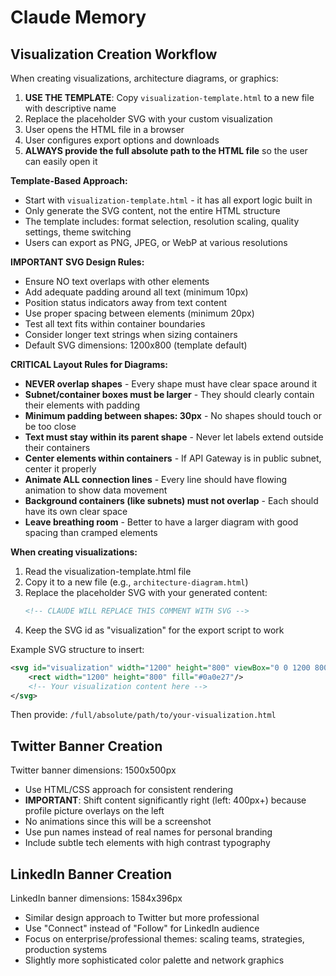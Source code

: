 # Claude Memory

## Visualization Creation Workflow

When creating visualizations, architecture diagrams, or graphics:

1. **USE THE TEMPLATE**: Copy `visualization-template.html` to a new file with descriptive name
2. Replace the placeholder SVG with your custom visualization
3. User opens the HTML file in a browser
4. User configures export options and downloads
5. **ALWAYS provide the full absolute path to the HTML file** so the user can easily open it

**Template-Based Approach:**
- Start with `visualization-template.html` - it has all export logic built in
- Only generate the SVG content, not the entire HTML structure
- The template includes: format selection, resolution scaling, quality settings, theme switching
- Users can export as PNG, JPEG, or WebP at various resolutions

**IMPORTANT SVG Design Rules:**
- Ensure NO text overlaps with other elements
- Add adequate padding around all text (minimum 10px)
- Position status indicators away from text content
- Use proper spacing between elements (minimum 20px)
- Test all text fits within container boundaries
- Consider longer text strings when sizing containers
- Default SVG dimensions: 1200x800 (template default)

**CRITICAL Layout Rules for Diagrams:**
- **NEVER overlap shapes** - Every shape must have clear space around it
- **Subnet/container boxes must be larger** - They should clearly contain their elements with padding
- **Minimum padding between shapes: 30px** - No shapes should touch or be too close
- **Text must stay within its parent shape** - Never let labels extend outside their containers
- **Center elements within containers** - If API Gateway is in public subnet, center it properly
- **Animate ALL connection lines** - Every line should have flowing animation to show data movement
- **Background containers (like subnets) must not overlap** - Each should have its own clear space
- **Leave breathing room** - Better to have a larger diagram with good spacing than cramped elements

**When creating visualizations:**
1. Read the visualization-template.html file
2. Copy it to a new file (e.g., `architecture-diagram.html`)
3. Replace the placeholder SVG with your generated content:
   ```svg
   <!-- CLAUDE WILL REPLACE THIS COMMENT WITH SVG -->
   ```
4. Keep the SVG id as "visualization" for the export script to work

Example SVG structure to insert:
```svg
<svg id="visualization" width="1200" height="800" viewBox="0 0 1200 800" xmlns="http://www.w3.org/2000/svg">
    <rect width="1200" height="800" fill="#0a0e27"/>
    <!-- Your visualization content here -->
</svg>
```

Then provide: `/full/absolute/path/to/your-visualization.html`

## Twitter Banner Creation

Twitter banner dimensions: 1500x500px
- Use HTML/CSS approach for consistent rendering
- **IMPORTANT**: Shift content significantly right (left: 400px+) because profile picture overlays on the left
- No animations since this will be a screenshot
- Use pun names instead of real names for personal branding
- Include subtle tech elements with high contrast typography

## LinkedIn Banner Creation

LinkedIn banner dimensions: 1584x396px
- Similar design approach to Twitter but more professional
- Use "Connect" instead of "Follow" for LinkedIn audience
- Focus on enterprise/professional themes: scaling teams, strategies, production systems
- Slightly more sophisticated color palette and network graphics